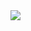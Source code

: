   <div>
    <a href="https://github.com/lvxiaowu">
      <img src="https://github-readme-stats.vercel.app/api?username=lvxiaowu&include_all_commits=true&show_icons=true&theme=radical" />
    </a>
  </div>


